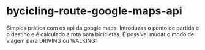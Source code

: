 # bycicling-route-google-maps-api

Simples prática com os api da google maps. Introduzas o ponto de partida e o destino e é calculado a rota para bicicletas. É possível mudar o modo de viagem para DRIVING ou WALKING:
